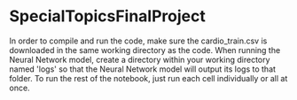# SpecialTopicsFinalProject

In order to compile and run the code, make sure the cardio_train.csv is downloaded in the same working directory as the code. When running the Neural Network model, create a directory within your working directory named 'logs' so that the Neural Network model  will output its logs to that folder. To run the rest of the notebook, just run each cell individually or all at once.
